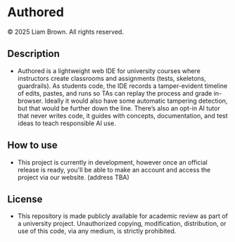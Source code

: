 # Authored

© 2025 Liam Brown. All rights reserved.

## Description

- Authored is a lightweight web IDE for university courses where instructors create classrooms and assignments (tests, skeletons, guardrails). As students code, the IDE records a tamper-evident timeline of edits, pastes, and runs so TAs can replay the process and grade in-browser. Ideally it would also have some automatic tampering detection, but that would be further down the line. There’s also an opt-in AI tutor that never writes code, it guides with concepts, documentation, and test ideas to teach responsible AI use.

## How to use

- This project is currently in development, however once an official release is ready, you'll be able to make an account and access the project via our website. (address TBA)

## License

- This repository is made publicly available for academic review as part of a university project. Unauthorized copying, modification, distribution, or use of this code, via any medium, is strictly prohibited.
